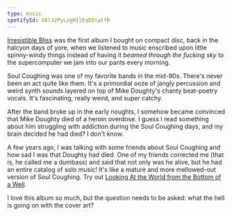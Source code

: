 ```yaml
---
type: music
spotifyId: 06l32PyLugH1lEqEEnatfR
---
```


[Irresistible Bliss](https://open.spotify.com/album/6xAjzeZbweRlhOz2KTJz3u) was the first album I bought on compact disc, back in the halcyon days of yore, when we listened to music enscribed upon little spinny-windy things instead of having it _beamed through the fucking sky_ to the supercomputer we jam into our pants every morning.

Soul Coughing was one of my favorite bands in the mid-90s. There's never been an act quite like them. It's a primordial ooze of jangly percussion and weird synth sounds layered on top of Mike Doughty's chanty beat-poetry vocals. It's fascinating, really weird, and super catchy.

After the band broke up in the early noughts, I somehow became convinced that Mike Doughty died of a heroin overdose. I guess I read something about him struggling with addiction during the Soul Coughing days, and my brain decided he had died? I don't know.

A few years ago, I was talking with some friends about Soul Coughing and how sad I was that Doughty had died. One of my friends corrected me (that is, he called me a dumbass) and said that not only was he alive, but he had an entire catalog of solo music! It's like a mature and more mellowed-out version of Soul Coughing. Try out [Looking At the World from the Bottom of a Well](https://open.spotify.com/track/56h6pkbRvTRp2e4sgToSnN?si=1ab51ef3b12f4323).

I love this album so much, but the question needs to be asked: what the hell is going on with the cover art?
